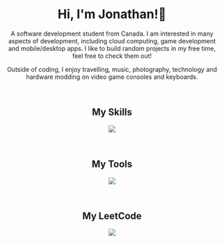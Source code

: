 <h1 align="center">Hi, I'm Jonathan!👋</h1>
<p align="center">A software development student from Canada. I am interested in many aspects of development, including cloud computing, game development and mobile/desktop apps. I like to build random projects in my free time, feel free to check them out!</p>
<p align="center">Outside of coding, I enjoy travelling, music, photography, technology and hardware modding on video game consoles and keyboards.</p>
<br/>
<h2 align="center">My Skills</h2>
<p align="center">
  <a href="https://skillicons.dev">
    <img src="https://skillicons.dev/icons?i=py,ruby,swift,react,rust,cs,js,html,css" />
  </a>
</p>
<br/>
<h2 align="center">My Tools</h2>
<p align="center">
  <a href="https://skillicons.dev">
    <img src="https://skillicons.dev/icons?i=github,figma,gcp,pycharm,vscode,visualstudio,ae,pr,webflow" />
  </a>
</p>
<br/>
<h2 align="center">My LeetCode</h2>
<p align="center">
  <a href="https://leetcode.com/u/jntm">
    <img src="https://leetcard.jacoblin.cool/jntm?theme=transparent&font=Noto%20Sans%20Display"></img>
  </a>
</p>
